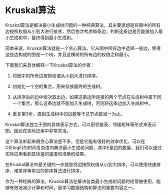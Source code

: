 # Kruskal算法

Kruskal算法是解决最小生成树问题的一种经典算法，其主要思想是将图中的所有边按照权值从小到大进行排序，然后依次考虑每条边，判断这条边是否能够加入最小生成树中，最终得到最小生成树。

简单来说，Kruskal算法就是一个贪心算法，它从图中所有边中选择一些边，使得这些边构成的图是一个树，并且这棵树的所有边的权值之和最小。

下面我们来具体解释一下Kruskal算法的步骤：

1. 将图中的所有边按照权值从小到大进行排序。

2. 初始化一个空的集合，用来存放最终的生成树。

3. 从排序后的边中依次取出边，如果这条边所连接的两个节点在生成树中属于同一个集合，那么这条边就不能加入生成树，否则将这条边加入生成树中。

4. 重复第3步，直到生成树中的边数等于总节点数减一为止。

Kruskal算法独立于图的具体表示方式，可以用邻接表、邻接矩阵等形式来表示图，因此在实际应用中非常灵活。

这个算法听起来跟贪心算法差不多，但是它能有很好的效率优化，可以在O(ElogE)的时间复杂度内解决最小生成树问题，其中E是边的数量，我们可以通过实际应用看到其快速的速度和准确的结果。

在Kruskal算法中最关键的一步就是将边按照权值从小到大排序，可以使用快速排序、堆排序等常见的排序算法进行排序。

作为一种经典的算法，Kruskal算法在解决各类最小生成树问题时经常被使用，能够有效地减少计算和时间，是学习数据结构和算法的重要内容之一。